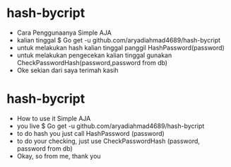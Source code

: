 # hash-bycript
* Cara Penggunaanya Simple AJA
* kalian tinggal $ Go get -u github.com/aryadiahmad4689/hash-bycript
* untuk melakukan hash kalian tinggal panggil HashPassword(password)
* untuk melakukan pengecekan kalian tinggal gunakan CheckPasswordHash(password,password from db)
* Oke sekian dari saya terimah kasih

# hash-bycript
* How to use it Simple AJA
* you live $ Go get -u github.com/aryadiahmad4689/hash-bycript
* to do hash you just call HashPassword (password)
* to do your checking, just use CheckPasswordHash (password, password from db)
* Okay, so from me, thank you
